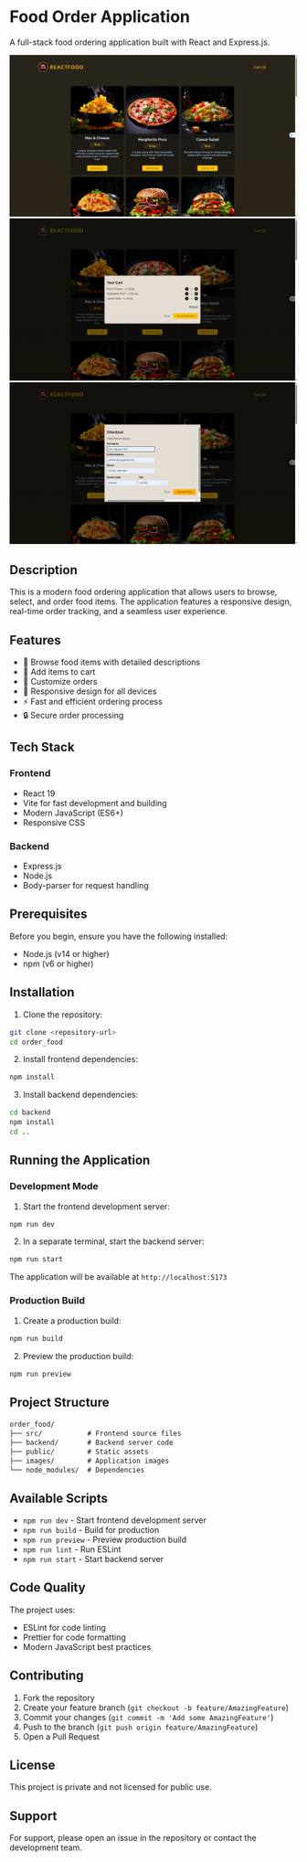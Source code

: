 # Food Order Application

A full-stack food ordering application built with React and Express.js.

![Food Order App Screenshot 1](./images/image1.png)
![Food Order App Screenshot 2](./images/image2.png)
![Food Order App Screenshot 3](./images/image3.png)

## Description

This is a modern food ordering application that allows users to browse, select, and order food items. The application features a responsive design, real-time order tracking, and a seamless user experience.

## Features

- 🍔 Browse food items with detailed descriptions
- 🛒 Add items to cart
- 📝 Customize orders
- 📱 Responsive design for all devices
- ⚡ Fast and efficient ordering process
- 🔒 Secure order processing

## Tech Stack

### Frontend
- React 19
- Vite for fast development and building
- Modern JavaScript (ES6+)
- Responsive CSS

### Backend
- Express.js
- Node.js
- Body-parser for request handling

## Prerequisites

Before you begin, ensure you have the following installed:
- Node.js (v14 or higher)
- npm (v6 or higher)

## Installation

1. Clone the repository:
```bash
git clone <repository-url>
cd order_food
```

2. Install frontend dependencies:
```bash
npm install
```

3. Install backend dependencies:
```bash
cd backend
npm install
cd ..
```

## Running the Application

### Development Mode

1. Start the frontend development server:
```bash
npm run dev
```

2. In a separate terminal, start the backend server:
```bash
npm run start
```

The application will be available at `http://localhost:5173`

### Production Build

1. Create a production build:
```bash
npm run build
```

2. Preview the production build:
```bash
npm run preview
```

## Project Structure

```
order_food/
├── src/           # Frontend source files
├── backend/       # Backend server code
├── public/        # Static assets
├── images/        # Application images
└── node_modules/  # Dependencies
```

## Available Scripts

- `npm run dev` - Start frontend development server
- `npm run build` - Build for production
- `npm run preview` - Preview production build
- `npm run lint` - Run ESLint
- `npm run start` - Start backend server

## Code Quality

The project uses:
- ESLint for code linting
- Prettier for code formatting
- Modern JavaScript best practices

## Contributing

1. Fork the repository
2. Create your feature branch (`git checkout -b feature/AmazingFeature`)
3. Commit your changes (`git commit -m 'Add some AmazingFeature'`)
4. Push to the branch (`git push origin feature/AmazingFeature`)
5. Open a Pull Request

## License

This project is private and not licensed for public use.

## Support

For support, please open an issue in the repository or contact the development team. 